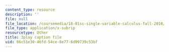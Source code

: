 ```yaml
---
content_type: resource
description: ''
file: null
file_location: /coursemedia/18-01sc-single-variable-calculus-fall-2010/86c51e3046fd54ce8e776d09739c53bf_4sTKcvYMNxk.vtt
file_type: application/x-subrip
resourcetype: Other
title: 3play caption file
uid: 86c51e30-46fd-54ce-8e77-6d09739c53bf
---
```

